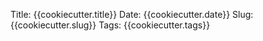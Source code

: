 Title: {{cookiecutter.title}}
Date: {{cookiecutter.date}}
Slug: {{cookiecutter.slug}}
Tags: {{cookiecutter.tags}}
